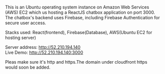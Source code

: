 
This is an Ubuntu operating system instance on Amazon Web Services (AWS) EC2 which us hosting a ReactJS chatbox application on port 3000. The chatbox's backend uses Firebase, including Firebase Authentication for secure user access.

Stacks used: React(frontend), Firebase(Database), AWS(Ubuntu EC2 for hosting server)

Server address: http://52.210.194.140 </br>
Live Demo: http://52.210.194.140:3000

Pleas make sure it's http and https.The domain under cloudfront https would soon be added.
